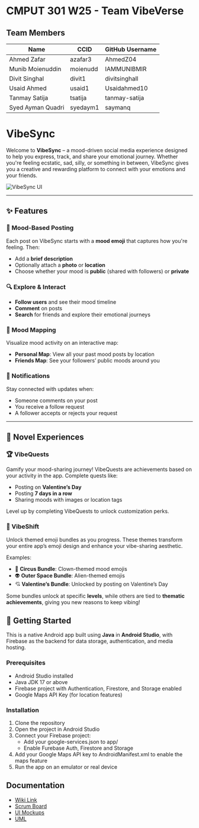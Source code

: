 # CMPUT 301 W25 - Team VibeVerse

## Team Members

| Name        | CCID   | GitHub Username |
| ----------- | ------ | --------------- |
| Ahmed Zafar | azafar3 | AhmedZ04    |
| Munib Moienuddin | moienudd | IAMMUNIBMIR    |
| Divit Singhal | divit1 | divitsinghall     |
| Usaid Ahmed | usaid1 | Usaidahmed10     |
| Tanmay Satija | tsatija | tanmay-satija    |
| Syed Ayman Quadri | syedaym1 | saymanq     |

# VibeSync

Welcome to **VibeSync** – a mood-driven social media experience designed to help you express, track, and share your emotional journey. Whether you're feeling ecstatic, sad, silly, or something in between, VibeSync gives you a creative and rewarding platform to connect with your emotions and your friends.

![VibeSync UI](./screenshots/app-overview.png) <!-- Replace with your actual screenshot path -->

---

## ✨ Features

### 🧠 Mood-Based Posting
Each post on VibeSync starts with a **mood emoji** that captures how you're feeling. Then:
- Add a **brief description**
- Optionally attach a **photo** or **location**
- Choose whether your mood is **public** (shared with followers) or **private**

### 🔍 Explore & Interact
- **Follow users** and see their mood timeline
- **Comment** on posts
- **Search** for friends and explore their emotional journeys

### 📍 Mood Mapping
Visualize mood activity on an interactive map:
- **Personal Map**: View all your past mood posts by location
- **Friends Map**: See your followers’ public moods around you

### 🔔 Notifications
Stay connected with updates when:
- Someone comments on your post
- You receive a follow request
- A follower accepts or rejects your request

---

## 🎯 Novel Experiences

### 🏆 VibeQuests
Gamify your mood-sharing journey! VibeQuests are achievements based on your activity in the app. Complete quests like:
- Posting on **Valentine’s Day**
- Posting **7 days in a row**
- Sharing moods with images or location tags

Level up by completing VibeQuests to unlock customization perks.

### 🎨 VibeShift
Unlock themed emoji bundles as you progress. These themes transform your entire app’s emoji design and enhance your vibe-sharing aesthetic.

Examples:
- 🎪 **Circus Bundle**: Clown-themed mood emojis
- 👽 **Outer Space Bundle**: Alien-themed emojis
- 💘 **Valentine’s Bundle**: Unlocked by posting on Valentine’s Day

Some bundles unlock at specific **levels**, while others are tied to **thematic achievements**, giving you new reasons to keep vibing!


## 🚀 Getting Started

This is a native Android app built using **Java** in **Android Studio**, with Firebase as the backend for data storage, authentication, and media hosting.

### Prerequisites

- Android Studio installed
- Java JDK 17 or above
- Firebase project with Authentication, Firestore, and Storage enabled
- Google Maps API Key (for location features)

### Installation

1. Clone the repository
2. Open the project in Android Studio
3. Connect your Firebase project:
   - Add your google-services.json to app/
   - Enable Furebase Auth, Firestore and Storage
4. Add your Google Maps API key to AndroidManifest.xml to enable the maps feature
5. Run the app on an emulator or real device
   

## Documentation

- [Wiki Link](https://github.com/cmput301-w25/project-vibeverse/wiki)
- [Scrum Board](https://github.com/orgs/cmput301-w25/projects/71)
- [UI Mockups](https://github.com/cmput301-w25/project-vibeverse/wiki/Final-User-Interface-Mockups)
- [UML](https://github.com/cmput301-w25/project-vibeverse/wiki/Final-UML-Diagram)
